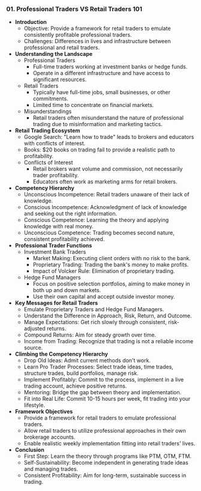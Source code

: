 ### 01. Professional Traders VS Retail Traders 101
- **Introduction**
    - Objective: Provide a framework for retail traders to emulate consistently profitable professional traders.
    - Challenges: Differences in lives and infrastructure between professional and retail traders.
- **Understanding the Landscape**
    - Professional Traders
        - Full-time traders working at investment banks or hedge funds.
        - Operate in a different infrastructure and have access to significant resources.
    - Retail Traders
        - Typically have full-time jobs, small businesses, or other commitments.
        - Limited time to concentrate on financial markets.
    - Misunderstandings
        - Retail traders often misunderstand the nature of professional trading due to misinformation and marketing tactics.
- **Retail Trading Ecosystem**
    - Google Search: "Learn how to trade" leads to brokers and educators with conflicts of interest.
    - Books: $20 books on trading fail to provide a realistic path to profitability.
    - Conflicts of Interest
        - Retail brokers want volume and commission, not necessarily trader profitability.
        - Educators often work as marketing arms for retail brokers.
- **Competency Hierarchy**
    - Unconscious Incompetence: Retail traders unaware of their lack of knowledge.
    - Conscious Incompetence: Acknowledgment of lack of knowledge and seeking out the right information.
    - Conscious Competence: Learning the theory and applying knowledge with real money.
    - Unconscious Competence: Trading becomes second nature, consistent profitability achieved.
- **Professional Trader Functions**
    - Investment Bank Traders
        - Market Making: Executing client orders with no risk to the bank.
        - Proprietary Trading: Trading the bank's money to make profits.
        - Impact of Volcker Rule: Elimination of proprietary trading.
    - Hedge Fund Managers
        - Focus on positive selection portfolios, aiming to make money in both up and down markets.
        - Use their own capital and accept outside investor money.
- **Key Messages for Retail Traders**
    - Emulate Proprietary Traders and Hedge Fund Managers.
    - Understand the Difference in Approach, Risk, Return, and Outcome.
    - Manage Expectations: Get rich slowly through consistent, risk-adjusted returns.
    - Compound Returns: Aim for steady growth over time.
    - Income from Trading: Recognize that trading is not a reliable income source.
- **Climbing the Competency Hierarchy**
    - Drop Old Ideas: Admit current methods don't work.
    - Learn Pro Trader Processes: Select trade ideas, time trades, structure trades, build portfolios, manage risk.
    - Implement Profitably: Commit to the process, implement in a live trading account, achieve positive returns.
    - Mentoring: Bridge the gap between theory and implementation.
    - Fit into Real Life: Commit 10-15 hours per week, fit trading into your lifestyle.
- **Framework Objectives**
    - Provide a framework for retail traders to emulate professional traders.
    - Allow retail traders to utilize professional approaches in their own brokerage accounts.
    - Enable realistic weekly implementation fitting into retail traders' lives.
- **Conclusion**
    - First Step: Learn the theory through programs like PTM, OTM, FTM.
    - Self-Sustainability: Become independent in generating trade ideas and managing trades.
    - Consistent Profitability: Aim for long-term, sustainable success in trading.
